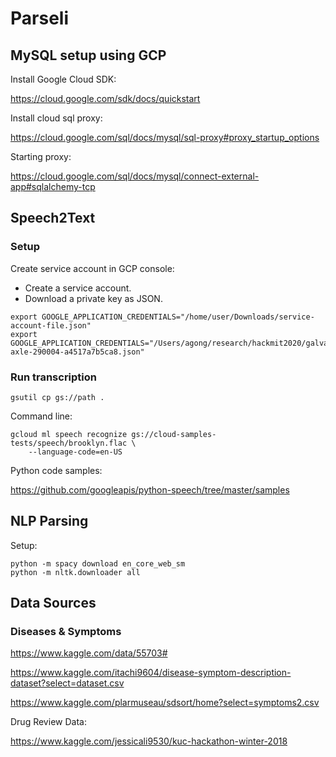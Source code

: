 # Parseli

## MySQL setup using GCP

Install Google Cloud SDK:

https://cloud.google.com/sdk/docs/quickstart

Install cloud sql proxy:

https://cloud.google.com/sql/docs/mysql/sql-proxy#proxy_startup_options

Starting proxy:

https://cloud.google.com/sql/docs/mysql/connect-external-app#sqlalchemy-tcp

## Speech2Text

### Setup

Create service account in GCP console:
- Create a service account.
- Download a private key as JSON.

```
export GOOGLE_APPLICATION_CREDENTIALS="/home/user/Downloads/service-account-file.json"
export GOOGLE_APPLICATION_CREDENTIALS="/Users/agong/research/hackmit2020/galvanic-axle-290004-a4517a7b5ca8.json"
```

### Run transcription

```
gsutil cp gs://path .
```

Command line:

```
gcloud ml speech recognize gs://cloud-samples-tests/speech/brooklyn.flac \
    --language-code=en-US
```

Python code samples:

https://github.com/googleapis/python-speech/tree/master/samples

## NLP Parsing

Setup:

```
python -m spacy download en_core_web_sm
python -m nltk.downloader all
```

## Data Sources

### Diseases & Symptoms

https://www.kaggle.com/data/55703#

https://www.kaggle.com/itachi9604/disease-symptom-description-dataset?select=dataset.csv

https://www.kaggle.com/plarmuseau/sdsort/home?select=symptoms2.csv

Drug Review Data:

https://www.kaggle.com/jessicali9530/kuc-hackathon-winter-2018
